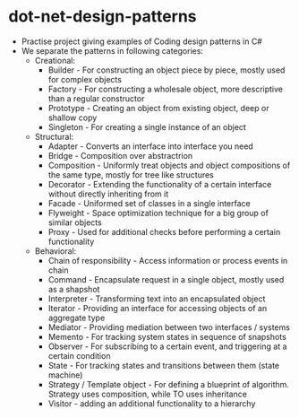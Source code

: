 # dot-net-design-patterns

- Practise project giving examples of Coding design patterns in C#
- We separate the patterns in following categories:
  - Creational:
    - Builder - For constructing an object piece by piece, mostly used for complex objects
    - Factory - For constructing a wholesale object, more descriptive than a regular constructor
    - Prototype - Creating an object from existing object, deep or shallow copy
    - Singleton - For creating a single instance of an object
  - Structural:
    - Adapter - Converts an interface into interface you need
    - Bridge - Composition over abstractrion
    - Composition - Uniformly treat objects and object compositions of the same type, mostly for tree like structures
    - Decorator - Extending the functionality of a certain interface without directly inheriting from it
    - Facade - Uniformed set of classes in a single interface
    - Flyweight - Space optimization technique for a big group of similar objects
    - Proxy - Used for additional checks before performing a certain functionality
  - Behavioral:
    - Chain of responsibility - Access information or process events in chain
    - Command - Encapsulate request in a single object, mostly used as a shapshot
    - Interpreter - Transforming text into an encapsulated object
    - Iterator - Providing an interface for accessing objects of an aggregate type
    - Mediator - Providing mediation between two interfaces / systems
    - Memento - For tracking system states in sequence of snapshots
    - Observer - For subscribing to a certain event, and triggering at a certain condition
    - State - For tracking states and transitions between them (state machine)
    - Strategy / Template object - For defining a blueprint of algorithm. Strategy uses composition, while TO uses inheritance
    - Visitor - adding an additional functionality to a hierarchy
